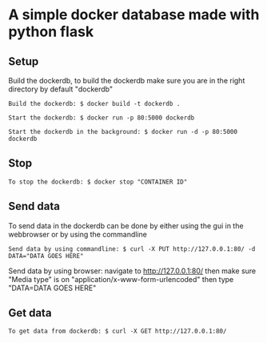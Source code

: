 # A simple docker database made with python flask

## Setup
Build the dockerdb, to build the dockerdb make sure you are in the right directory by default "dockerdb"

    Build the dockerdb: $ docker build -t dockerdb .

    Start the dockerdb: $ docker run -p 80:5000 dockerdb

    Start the dockerdb in the background: $ docker run -d -p 80:5000 dockerdb

## Stop
    To stop the dockerdb: $ docker stop "CONTAINER ID"

## Send data
To send data in the dockerdb can be done by either using the gui in the webbrowser or by using the commandline

    Send data by using commandline: $ curl -X PUT http://127.0.0.1:80/ -d DATA="DATA GOES HERE"

Send data by using browser: navigate to http://127.0.0.1:80/ then make sure "Media type" is on "application/x-www-form-urlencoded" then type "DATA=DATA GOES HERE"

## Get data
    To get data from dockerdb: $ curl -X GET http://127.0.0.1:80/
